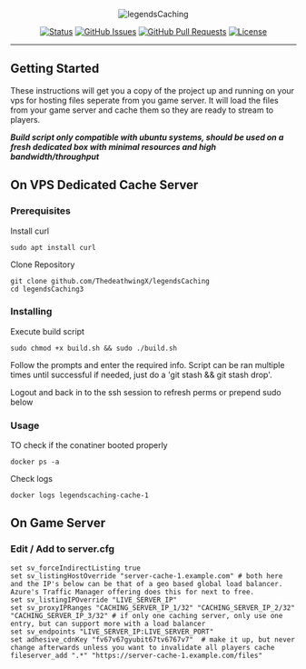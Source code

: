 <div align="center">

![legendsCaching](https://avatars.githubusercontent.com/u/127198147)

[![Status](https://img.shields.io/badge/status-active-success.svg)]()
[![GitHub Issues](https://img.shields.io/github/issues/legendsSystems/legendsCaching.svg)](https://github.com/legendsSystems/legendsCaching/issues)
[![GitHub Pull Requests](https://img.shields.io/github/issues-pr/legendsSystems/legendsCaching.svg)](https://github.com/legendsSystems/legendsCaching/pulls)
[![License](https://img.shields.io/badge/license-MIT-blue.svg)](/LICENSE)

</div>

---

## Getting Started <a name = "getting_started"></a>

These instructions will get you a copy of the project up and running on your vps for hosting files seperate from you game server.  It will load the files from your game server and cache them so they are ready to stream to players.

***Build script only compatible with ubuntu systems, should be used on a fresh dedicated box with minimal resources and high bandwidth/throughput***

## On VPS Dedicated Cache Server

### Prerequisites

Install curl

```
sudo apt install curl
```
Clone Repository

```
git clone github.com/ThedeathwingX/legendsCaching
cd legendsCaching3
```

### Installing

Execute build script

```
sudo chmod +x build.sh && sudo ./build.sh
```

Follow the prompts and enter the required info.  Script can be ran multiple times until successful if needed, just do a 'git stash && git stash drop'.

Logout and back in to the ssh session to refresh perms or prepend sudo below

### Usage <a name = "usage"></a>

TO check if the conatiner booted properly

```
docker ps -a
```

Check logs

```
docker logs legendscaching-cache-1
```


## On Game Server

### Edit / Add to server.cfg

```
set sv_forceIndirectListing true
set sv_listingHostOverride "server-cache-1.example.com" # both here and the IP's below can be that of a geo based global load balancer.  Azure's Traffic Manager offering does this for next to free.
set sv_listingIPOverride "LIVE_SERVER_IP"
set sv_proxyIPRanges "CACHING_SERVER_IP_1/32" "CACHING_SERVER_IP_2/32" "CACHING_SERVER_IP_3/32" # if only one caching server, only use one entry, but can support more with a load balancer
set sv_endpoints "LIVE_SERVER_IP:LIVE_SERVER_PORT"
set adhesive_cdnKey "fv67v67gyubit67tv6767v7"  # make it up, but never change afterwards unless you want to invalidate all players cache
fileserver_add ".*" "https://server-cache-1.example.com/files"
```
